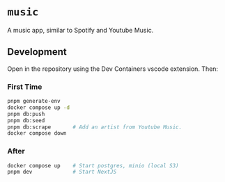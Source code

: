 # `music`

A music app, similar to Spotify and Youtube Music.

## Development

Open in the repository using the Dev Containers vscode extension. Then:

### First Time

```bash
pnpm generate-env
docker compose up -d
pnpm db:push
pnpm db:seed
pnpm db:scrape       # Add an artist from Youtube Music.
docker compose down
```

### After

```bash
docker compose up    # Start postgres, minio (local S3)
pnpm dev             # Start NextJS
```
